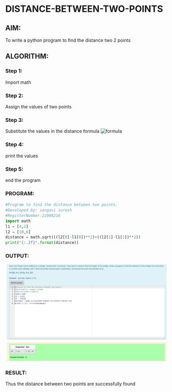 # DISTANCE-BETWEEN-TWO-POINTS

## AIM:

To write a python program to find the distance two 2 points

## ALGORITHM:

### Step 1: 
Import math
### Step 2: 
Assign the values of two points
### Step 3: 
Substitute the values in the distance formula  ![formula](/formula.jpg)
### Step 4: 
print the values
### Step 5: 
end the program

### PROGRAM:
```python
#Program to find the distance between two points.
#Developed by: sangavi suresh
#RegisterNumber:22008216
import math
l1 = [4,2]
l2 = [10,6]
distance = math.sqrt(((l2[0]-l1[0])**2)+((l2[1]-l1[1])**2))
print("{:.2f}".format(distance))
```

### OUTPUT:
![](./distance.png)

### RESULT:

Thus the distance between two points are successfully found     
